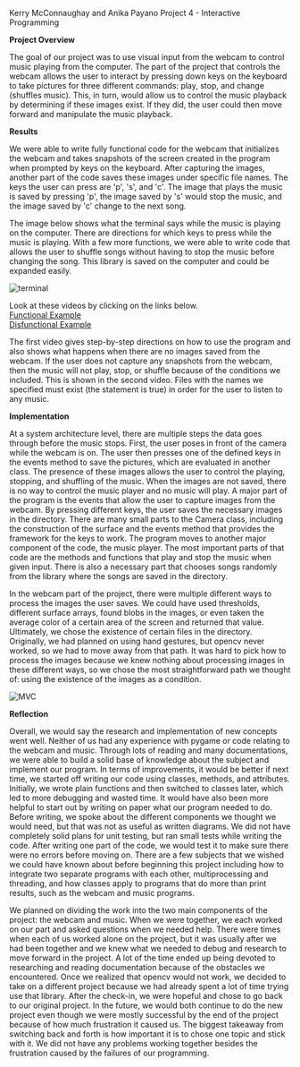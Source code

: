 Kerry McConnaughay and Anika Payano
Project 4 - Interactive Programming

**Project Overview**

The goal of our project was to use visual input from the webcam to control music playing from the computer. The part of the project that controls the webcam allows the user to interact by pressing down keys on the keyboard to take pictures for three different commands: play, stop, and change (shuffles music). This, in turn, would allow us to control the music playback by determining if these images exist. If they did, the user could then move forward and manipulate the music playback. 

**Results**

We were able to write fully functional code for the webcam that initializes the webcam and takes snapshots of the screen created in the program when prompted by keys on the keyboard. After capturing the images, another part of the code saves these images under specific file names. The keys the user can press are 'p', 's', and 'c'. The image that plays the music is saved by pressing 'p', the image saved by 's' would stop the music, and the image saved by 'c' change to the next song. 

The image below shows what the terminal says while the music is playing on the computer. There are directions for which keys to press while the music is playing. With a few more functions, we were able to write code that allows the user to shuffle songs without having to stop the music before changing the song. This library is saved on the computer and could be expanded easily.


![terminal](https://goo.gl/photos/FdypbHV4MWRSyVuJ9)

Look at these videos by clicking on the links below.  
[Functional Example](https://goo.gl/photos/sJZFpJsXKpvtFuUNA)  
[Disfunctional Example](https://goo.gl/photos/BtXQyyNE8zBDnFfC9)  

The first video gives step-by-step directions on how to use the program and also shows what happens when there are no images saved from the webcam. If the user does not capture any snapshots from the webcam, then the music will not play, stop, or shuffle because of the conditions we included. This is shown in the second video. Files with the names we specified must exist (the statement is true) in order for the user to listen to any music.

**Implementation**

At a system architecture level, there are multiple steps the data goes through before the music stops. First, the user poses in front of the camera while the webcam is on. The user then presses one of the defined keys in the events method to save the pictures, which are evaluated in another class. The presence of these images allows the user to control the playing, stopping, and shuffling of the music. When the images are not saved, there is no way to control the music player and no music will play.
A major part of the program is the events that allow the user to capture images from the webcam. By pressing different keys, the user saves the necessary images in the directory. There are many small parts to the Camera class, including the construction of the surface and the events method that provides the framework for the keys to work. The program moves to another major component of the code, the music player. The most important parts of that code are the methods and functions that play and stop the music when given input. There is also a necessary part that chooses songs randomly from the library where the songs are saved in the directory.

In the webcam part of the project, there were multiple different ways to process the images the user saves. We could have used thresholds, different surface arrays, found blobs in the images, or even taken the average color of a certain area of the screen and returned that value. Ultimately, we chose the existence of certain files in the directory. Originally, we had planned on using hand gestures, but opencv never worked, so we had to move away from that path. It was hard to pick how to process the images because we knew nothing about processing images in these different ways, so we chose the most straightforward path we thought of: using the existence of the images as a condition.

![MVC](https://goo.gl/photos/o5WT1qtCnywge2CJ8)

**Reflection**

Overall, we would say the research and implementation of new concepts went well. Neither of us had any experience with pygame or code relating to the webcam and music. Through lots of reading and many documentations, we were able to build a solid base of knowledge about the subject and implement our program. In terms of improvements, it would be better if next time, we started off writing our code using classes, methods, and attributes. Initially, we wrote plain functions and then switched to classes later, which led to more debugging and wasted time. It would have also been more helpful to start out by writing on paper what our program needed to do. Before writing, we spoke about the different components we thought we would need, but that was not as useful as written diagrams. We did not have completely solid plans for unit testing, but ran small tests while writing the code. After writing one part of the code, we would test it to make sure there were no errors before moving on. There are a few subjects that we wished we could have known about before beginning this project including how to integrate two separate programs with each other, multiprocessing and threading, and how classes apply to programs that do more than print results, such as the webcam and music programs.

We planned on dividing the work into the two main components of the project: the webcam and music. When we were together, we each worked on our part and asked questions when we needed help. There were times when each of us worked alone on the project, but it was usually after we had been together and we knew what we needed to debug and research to move forward in the project. A lot of the time ended up being devoted to researching and reading documentation because of the obstacles we encountered. Once we realized that opencv would not work, we decided to take on a different project because we had already spent a lot of time trying use that library. After the check-in, we were hopeful and chose to go back to our original project. In the future, we would both continue to do the new project even though we were mostly successful by the end of the project because of how much frustration it caused us. The biggest takeaway from switching back and forth is how important it is to chose one topic and stick with it. We did not have any problems working together besides the frustration caused by the failures of our programming.

